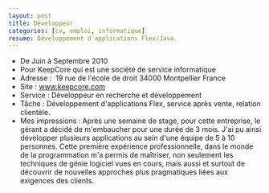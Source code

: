```yaml
---
layout: post
title: Développeur
categories: [cv, emploi, informatique]
resume: Développement d'applications Flex/Java.
---
```

* De Juin à Septembre 2010
* Pour KeepCore qui est une société de service informatique
* Adresse : ­ 19 rue de l'école de droit­ 34000­ Montpellier­ France
* Site : <a href="http://www.keepcore.com" target="_blank">www.keepcore.com</a>
* Service : Développeur­ en recherche et développement
* Tâche : Développement d'applications Flex, service après vente, relation clientèle.
* Mes impressions : Après une semaine de stage, pour cette entreprise, le gérant a décidé de m'embaucher pour une durée de 3 mois. J'ai pu ainsi développer plusieurs applications au sein d'une équipe de 5 à 10 personnes. Cette première expérience professionnelle, dans le monde de la programmation m'a permis de maîtriser, non seulement les techniques de génie logiciel vues en cours, mais aussi et surtout de découvrir de nouvelles approches plus pragmatiques liées aux exigences des clients.